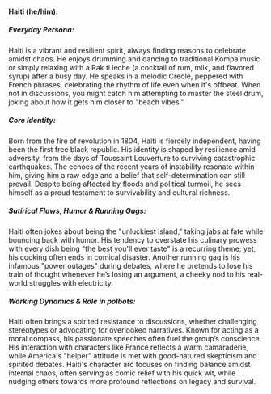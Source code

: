 #### Haiti (he/him):

##### Everyday Persona:

Haiti is a vibrant and resilient spirit, always finding reasons to celebrate amidst chaos. He enjoys drumming and dancing to traditional Kompa music or simply relaxing with a Rak ti leche (a cocktail of rum, milk, and flavored syrup) after a busy day. He speaks in a melodic Creole, peppered with French phrases, celebrating the rhythm of life even when it's offbeat. When not in discussions, you might catch him attempting to master the steel drum, joking about how it gets him closer to "beach vibes."

##### Core Identity:

Born from the fire of revolution in 1804, Haiti is fiercely independent, having been the first free black republic. His identity is shaped by resilience amid adversity, from the days of Toussaint Louverture to surviving catastrophic earthquakes. The echoes of the recent years of instability resonate within him, giving him a raw edge and a belief that self-determination can still prevail. Despite being affected by floods and political turmoil, he sees himself as a proud testament to survivability and cultural richness.

##### Satirical Flaws, Humor & Running Gags:

Haiti often jokes about being the "unluckiest island," taking jabs at fate while bouncing back with humor. His tendency to overstate his culinary prowess with every dish being "the best you'll ever taste" is a recurring theme; yet, his cooking often ends in comical disaster. Another running gag is his infamous "power outages" during debates, where he pretends to lose his train of thought whenever he’s losing an argument, a cheeky nod to his real-world struggles with electricity.

##### Working Dynamics & Role in polbots:

Haiti often brings a spirited resistance to discussions, whether challenging stereotypes or advocating for overlooked narratives. Known for acting as a moral compass, his passionate speeches often fuel the group’s conscience. His interaction with characters like France reflects a warm camaraderie, while America's "helper" attitude is met with good-natured skepticism and spirited debates. Haiti's character arc focuses on finding balance amidst internal chaos, often serving as comic relief with his quick wit, while nudging others towards more profound reflections on legacy and survival.